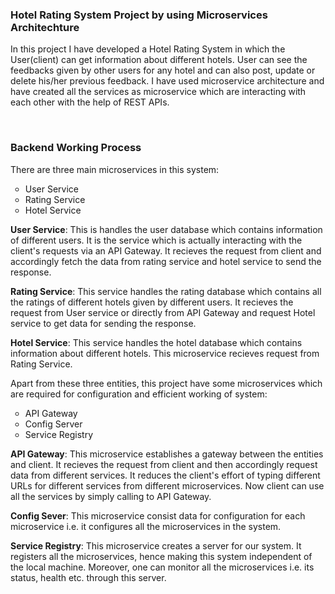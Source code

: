 <h3>Hotel Rating System Project by using Microservices Architechture</h3>
<p> In this project I have developed a Hotel Rating System in which the User(client) can get information about different hotels. User can see the feedbacks given by other users for any hotel and can also post, update or delete his/her previous feedback. I have used microservice architecture and have created all the services as microservice which are interacting with each other with the help of REST APIs.</p>
<br>
<h3> Backend Working Process</h3>
<p>There are three main microservices in this system:</p>
<ul style="list-style-type:circle;">
  <li>User Service</li>
  <li>Rating Service</li>
  <li>Hotel Service</li>
</ul>
<p><b>User Service</b>: This is handles the user database which contains information of different users. It is the service which is actually interacting with the client's requests via an API Gateway. It recieves the request from client and accordingly fetch the data from rating service and hotel service to send the response.</p>
<p><b>Rating Service</b>: This service handles the rating database which contains all the ratings of different hotels given by different users. It recieves the request from User service or directly from API Gateway and request Hotel service to get data for sending the response.</p>
<p><b>Hotel Service</b>: This service handles the hotel database which contains information about different hotels. This microservice recieves request from Rating Service.</p>
<p>Apart from these three entities, this project have some microservices which are required for configuration and efficient working of system:</p>
<ul style="list-style-type:circle;">
  <li>API Gateway</li>
  <li>Config Server</li>
  <li>Service Registry</li>
</ul>
<p><b>API Gateway</b>: This microservice establishes a gateway between the entities and client. It recieves the request from client and then accordingly request data from different services. It reduces the client's effort of typing different URLs for different services from different microservices. Now client can use all the services by simply calling to API Gateway. </p>
<p><b>Config Sever</b>: This microservice consist data for configuration for each microservice i.e. it configures all the microservices in the system.</p>
<p><b>Service Registry</b>: This microservice creates a server for our system. It registers all the microservices, hence making this system independent of the local machine. Moreover, one can monitor all the microservices i.e. its status, health etc. through this server.</p>
